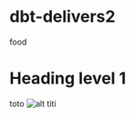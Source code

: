 # dbt-delivers2
 food
# Heading level 1
toto
	![alt titi](C:\Users\bruno\code\brudau\dbt-delivers2)
